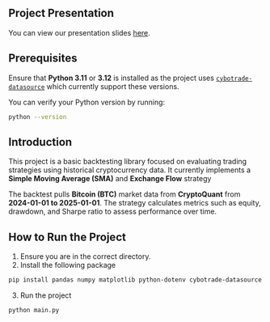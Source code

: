 ## Project Presentation
You can view our presentation slides [here](https://www.canva.com/design/DAGkZ5qtnas/rq_EqoortXMd-4HMSf6bQw/edit?utm_content=DAGkZ5qtnas&utm_campaign=designshare&utm_medium=link2&utm_source=sharebutton).

## Prerequisites

Ensure that **Python 3.11** or **3.12** is installed as the project uses [`cybotrade-datasource`](https://pypi.org/project/cybotrade-datasource/) which currently support these versions.

You can verify your Python version by running:

```bash
python --version
```

## Introduction

This project is a basic backtesting library focused on evaluating trading strategies using historical cryptocurrency data. It currently implements a **Simple Moving Average (SMA)** and **Exchange Flow** strategy

The backtest pulls **Bitcoin (BTC)** market data from **CryptoQuant** from **2024-01-01 to 2025-01-01**. The strategy calculates metrics such as equity, drawdown, and Sharpe ratio to assess performance over time.

## How to Run the Project
1. Ensure you are in the correct directory. 
2. Install the following package

```bash
pip install pandas numpy matplotlib python-dotenv cybotrade-datasource
```
3. Run the project
```bash
python main.py
```


